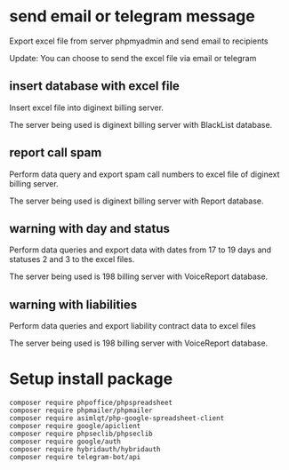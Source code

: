 # send email or telegram message

Export excel file from server phpmyadmin and send email to recipients

Update:
You can choose to send the excel file via email or telegram

## insert database with excel file

Insert excel file into diginext billing server.

The server being used is diginext billing server with BlackList database.

## report call spam

Perform data query and export spam call numbers to excel file of diginext billing server.

The server being used is diginext billing server with Report database.

## warning with day and status

Perform data queries and export data with dates from 17 to 19 days and statuses 2 and 3 to the excel files.

The server being used is 198 billing server with VoiceReport database.

## warning with liabilities

Perform data queries and export liability contract data to excel files

The server being used is 198 billing server with VoiceReport database.

# Setup install package
```
composer require phpoffice/phpspreadsheet
composer require phpmailer/phpmailer
composer require asimlqt/php-google-spreadsheet-client
composer require google/apiclient
composer require phpseclib/phpseclib
composer require google/auth
composer require hybridauth/hybridauth
composer require telegram-bot/api
```